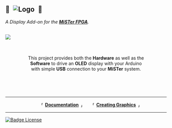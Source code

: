 ## 👾 ![Logo] 👾

*A Display Add-on for the **[MiSTer FPGA]**.*

<br>

<img src = Pictures/tty2oled_video.gif align = left>

<br>
<br>
<br>

<div align = right>
  <div align = center>
  
This project provides both the **Hardware** as well as the <br>
**Software** to drive an **OLED** display with your Arduino <br>
with simple **USB** connection to your **MiSTer** system.
  
  </div>
</div>

<br>
<br>
<br>

---

<div align = center>

  **⸢ [Documentation] ⸥**
  **⸢ [Creating Graphics] ⸥**
  
</div>

---
[![Badge License]][License]
<!----------------------------------------------------------------------------->

[Badge License]: https://img.shields.io/badge/License-GPLv3-blue.svg?style=for-the-badge

[Logo]: Pictures/tty2oled_logo_120x46_blue_black.png?raw=true

[MiSTer FPGA]: https://github.com/MiSTer-devel

[Creating Graphics]: https://github.com/venice1200/MiSTer_tty2oled/wiki/Build_GSC_Gimp
[Documentation]: https://github.com/venice1200/MiSTer_tty2oled/wiki
[License]: LICENSE
